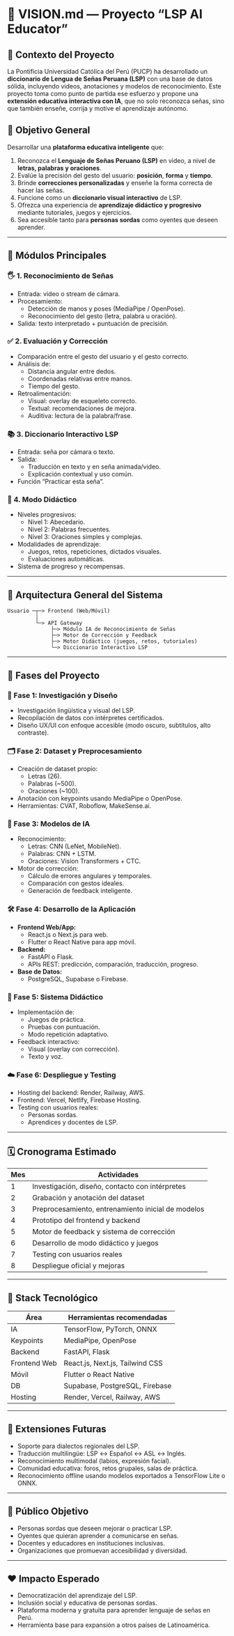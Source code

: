 # 📘 VISION.md — Proyecto “LSP AI Educator”

## 🧭 Contexto del Proyecto

La Pontificia Universidad Católica del Perú (PUCP) ha desarrollado un **diccionario de Lengua de Señas Peruana (LSP)** con una base de datos sólida, incluyendo videos, anotaciones y modelos de reconocimiento. Este proyecto toma como punto de partida ese esfuerzo y propone una **extensión educativa interactiva con IA**, que no solo reconozca señas, sino que también enseñe, corrija y motive el aprendizaje autónomo.

## 🎯 Objetivo General

Desarrollar una **plataforma educativa inteligente** que:

1. Reconozca el **Lenguaje de Señas Peruano (LSP)** en video, a nivel de **letras, palabras y oraciones**.
2. Evalúe la precisión del gesto del usuario: **posición**, **forma** y **tiempo**.
3. Brinde **correcciones personalizadas** y enseñe la forma correcta de hacer las señas.
4. Funcione como un **diccionario visual interactivo** de LSP.
5. Ofrezca una experiencia de **aprendizaje didáctico y progresivo** mediante tutoriales, juegos y ejercicios.
6. Sea accesible tanto para **personas sordas** como oyentes que deseen aprender.

---

## 🧩 Módulos Principales

### 🖐️ 1. Reconocimiento de Señas
- Entrada: video o stream de cámara.
- Procesamiento:
  - Detección de manos y poses (MediaPipe / OpenPose).
  - Reconocimiento del gesto (letra, palabra u oración).
- Salida: texto interpretado + puntuación de precisión.

### ✅ 2. Evaluación y Corrección
- Comparación entre el gesto del usuario y el gesto correcto.
- Análisis de:
  - Distancia angular entre dedos.
  - Coordenadas relativas entre manos.
  - Tiempo del gesto.
- Retroalimentación:
  - Visual: overlay de esqueleto correcto.
  - Textual: recomendaciones de mejora.
  - Auditiva: lectura de la palabra/frase.

### 📚 3. Diccionario Interactivo LSP
- Entrada: seña por cámara o texto.
- Salida:
  - Traducción en texto y en seña animada/video.
  - Explicación contextual y uso común.
- Función “Practicar esta seña”.

### 🧠 4. Modo Didáctico
- Niveles progresivos:
  - Nivel 1: Abecedario.
  - Nivel 2: Palabras frecuentes.
  - Nivel 3: Oraciones simples y complejas.
- Modalidades de aprendizaje:
  - Juegos, retos, repeticiones, dictados visuales.
  - Evaluaciones automáticas.
- Sistema de progreso y recompensas.

---

## 🧱 Arquitectura General del Sistema

```
Usuario ─┬─> Frontend (Web/Móvil)
         │
         └─> API Gateway
              ├─> Módulo IA de Reconocimiento de Señas
              ├─> Motor de Corrección y Feedback
              ├─> Motor Didáctico (juegos, retos, tutoriales)
              └─> Diccionario Interactivo LSP
```

---

## 📍 Fases del Proyecto

### 📘 Fase 1: Investigación y Diseño
- Investigación lingüística y visual del LSP.
- Recopilación de datos con intérpretes certificados.
- Diseño UX/UI con enfoque accesible (modo oscuro, subtítulos, alto contraste).

### 🗂 Fase 2: Dataset y Preprocesamiento
- Creación de dataset propio:
  - Letras (26).
  - Palabras (~500).
  - Oraciones (~100).
- Anotación con keypoints usando MediaPipe o OpenPose.
- Herramientas: CVAT, Roboflow, MakeSense.ai.

### 🧠 Fase 3: Modelos de IA
- Reconocimiento:
  - Letras: CNN (LeNet, MobileNet).
  - Palabras: CNN + LSTM.
  - Oraciones: Vision Transformers + CTC.
- Motor de corrección:
  - Cálculo de errores angulares y temporales.
  - Comparación con gestos ideales.
  - Generación de feedback inteligente.

### 🛠 Fase 4: Desarrollo de la Aplicación
- **Frontend Web/App:**
  - React.js o Next.js para web.
  - Flutter o React Native para app móvil.
- **Backend:**
  - FastAPI o Flask.
  - APIs REST: predicción, comparación, traducción, progreso.
- **Base de Datos:**
  - PostgreSQL, Supabase o Firebase.

### 🧪 Fase 5: Sistema Didáctico
- Implementación de:
  - Juegos de práctica.
  - Pruebas con puntuación.
  - Modo repetición adaptativo.
- Feedback interactivo:
  - Visual (overlay con corrección).
  - Texto y voz.

### ☁️ Fase 6: Despliegue y Testing
- Hosting del backend: Render, Railway, AWS.
- Frontend: Vercel, Netlify, Firebase Hosting.
- Testing con usuarios reales:
  - Personas sordas.
  - Aprendices y docentes de LSP.

---

## 🗓 Cronograma Estimado

| Mes | Actividades                        |
|-----|------------------------------------|
| 1   | Investigación, diseño, contacto con intérpretes |
| 2   | Grabación y anotación del dataset |
| 3   | Preprocesamiento, entrenamiento inicial de modelos |
| 4   | Prototipo del frontend y backend |
| 5   | Motor de feedback y sistema de corrección |
| 6   | Desarrollo de modo didáctico y juegos |
| 7   | Testing con usuarios reales |
| 8   | Despliegue oficial y mejoras |

---

## 🧰 Stack Tecnológico

| Área         | Herramientas recomendadas       |
|--------------|----------------------------------|
| IA           | TensorFlow, PyTorch, ONNX        |
| Keypoints    | MediaPipe, OpenPose              |
| Backend      | FastAPI, Flask                   |
| Frontend Web | React.js, Next.js, Tailwind CSS  |
| Móvil        | Flutter o React Native           |
| DB           | Supabase, PostgreSQL, Firebase   |
| Hosting      | Render, Vercel, Railway, AWS     |

---

## 🚀 Extensiones Futuras

- Soporte para dialectos regionales del LSP.
- Traducción multilingüe: LSP ↔ Español ↔ ASL ↔ Inglés.
- Reconocimiento multimodal (labios, expresión facial).
- Comunidad educativa: foros, retos grupales, salas de práctica.
- Reconocimiento offline usando modelos exportados a TensorFlow Lite o ONNX.

---

## 👥 Público Objetivo

- Personas sordas que deseen mejorar o practicar LSP.
- Oyentes que quieran aprender a comunicarse en señas.
- Docentes y educadores en instituciones inclusivas.
- Organizaciones que promuevan accesibilidad y diversidad.

---

## ❤️ Impacto Esperado

- Democratización del aprendizaje del LSP.
- Inclusión social y educativa de personas sordas.
- Plataforma moderna y gratuita para aprender lenguaje de señas en Perú.
- Herramienta base para expansión a otros países de Latinoamérica.
